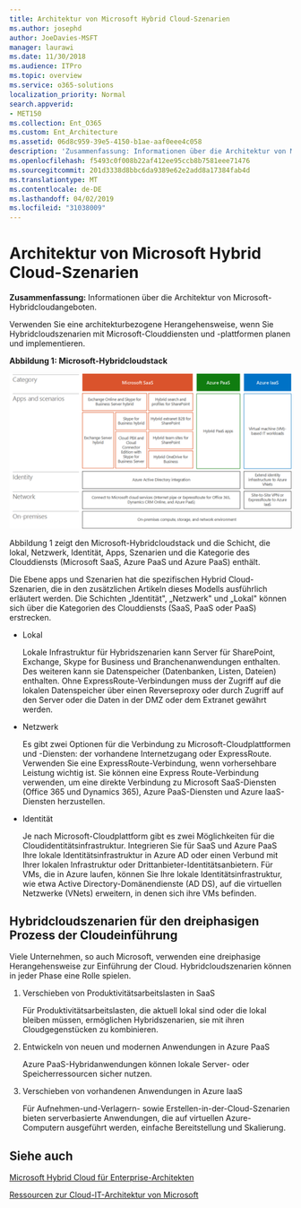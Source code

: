 ```yaml
---
title: Architektur von Microsoft Hybrid Cloud-Szenarien
ms.author: josephd
author: JoeDavies-MSFT
manager: laurawi
ms.date: 11/30/2018
ms.audience: ITPro
ms.topic: overview
ms.service: o365-solutions
localization_priority: Normal
search.appverid:
- MET150
ms.collection: Ent_O365
ms.custom: Ent_Architecture
ms.assetid: 06d8c959-39e5-4150-b1ae-aaf0eee4c058
description: 'Zusammenfassung: Informationen über die Architektur von Microsoft-Hybridcloudangeboten.'
ms.openlocfilehash: f5493c0f008b22af412ee95ccb8b7581eee71476
ms.sourcegitcommit: 201d3338d8bbc6da9389e62e2add8a17384fab4d
ms.translationtype: MT
ms.contentlocale: de-DE
ms.lasthandoff: 04/02/2019
ms.locfileid: "31038009"
---
```

# <a name="architecture-of-microsoft-hybrid-cloud-scenarios"></a>Architektur von Microsoft Hybrid Cloud-Szenarien

 **Zusammenfassung:** Informationen über die Architektur von Microsoft-Hybridcloudangeboten.
  
Verwenden Sie eine architekturbezogene Herangehensweise, wenn Sie Hybridcloudszenarien mit Microsoft-Clouddiensten und -plattformen planen und implementieren.
  
**Abbildung 1: Microsoft-Hybridcloudstack**

![Microsoft Hybridcloudstack](media/Hybrid-Poster/Hybrid-Cloud-Stack.png)
  
Abbildung 1 zeigt den Microsoft-Hybridcloudstack und die Schicht, die lokal, Netzwerk, Identität, Apps, Szenarien und die Kategorie des Clouddiensts (Microsoft SaaS, Azure PaaS und Azure PaaS) enthält.
  
Die Ebene apps und Szenarien hat die spezifischen Hybrid Cloud-Szenarien, die in den zusätzlichen Artikeln dieses Modells ausführlich erläutert werden. Die Schichten „Identität", „Netzwerk" und „Lokal" können sich über die Kategorien des Clouddiensts (SaaS, PaaS oder PaaS) erstrecken.
  
- Lokal
    
    Lokale Infrastruktur für Hybridszenarien kann Server für SharePoint, Exchange, Skype for Business und Branchenanwendungen enthalten. Des weiteren kann sie Datenspeicher (Datenbanken, Listen, Dateien) enthalten. Ohne ExpressRoute-Verbindungen muss der Zugriff auf die lokalen Datenspeicher über einen Reverseproxy oder durch Zugriff auf den Server oder die Daten in der DMZ oder dem Extranet gewährt werden.
    
- Netzwerk
    
    Es gibt zwei Optionen für die Verbindung zu Microsoft-Cloudplattformen und -Diensten: der vorhandene Internetzugang oder ExpressRoute. Verwenden Sie eine ExpressRoute-Verbindung, wenn vorhersehbare Leistung wichtig ist. Sie können eine Express Route-Verbindung verwenden, um eine direkte Verbindung zu Microsoft SaaS-Diensten (Office 365 und Dynamics 365), Azure PaaS-Diensten und Azure IaaS-Diensten herzustellen.
    
- Identität
    
    Je nach Microsoft-Cloudplattform gibt es zwei Möglichkeiten für die Cloudidentitätsinfrastruktur. Integrieren Sie für SaaS und Azure PaaS Ihre lokale Identitätsinfrastruktur in Azure AD oder einen Verbund mit Ihrer lokalen Infrastruktur oder Drittanbieter-Identitätsanbietern. Für VMs, die in Azure laufen, können Sie Ihre lokale Identitätsinfrastruktur, wie etwa Active Directory-Domänendienste (AD DS), auf die virtuellen Netzwerke (VNets) erweitern, in denen sich ihre VMs befinden.
    
## <a name="hybrid-cloud-scenarios-for-the-three-phase-cloud-adoption-process"></a>Hybridcloudszenarien für den dreiphasigen Prozess der Cloudeinführung

Viele Unternehmen, so auch Microsoft, verwenden eine dreiphasige Herangehensweise zur Einführung der Cloud. Hybridcloudszenarien können in jeder Phase eine Rolle spielen.
  
1. Verschieben von Produktivitätsarbeitslasten in SaaS
    
    Für Produktivitätsarbeitslasten, die aktuell lokal sind oder die lokal bleiben müssen, ermöglichen Hybridszenarien, sie mit ihren Cloudgegenstücken zu kombinieren.
    
2. Entwickeln von neuen und modernen Anwendungen in Azure PaaS
    
    Azure PaaS-Hybridanwendungen können lokale Server- oder Speicherressourcen sicher nutzen.
    
3. Verschieben von vorhandenen Anwendungen in Azure IaaS
    
    Für Aufnehmen-und-Verlagern- sowie Erstellen-in-der-Cloud-Szenarien bieten serverbasierte Anwendungen, die auf virtuellen Azure-Computern ausgeführt werden, einfache Bereitstellung und Skalierung.
    
## <a name="see-also"></a>Siehe auch

[Microsoft Hybrid Cloud für Enterprise-Architekten](microsoft-hybrid-cloud-for-enterprise-architects.md)
  
[Ressourcen zur Cloud-IT-Architektur von Microsoft](microsoft-cloud-it-architecture-resources.md)

